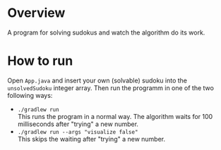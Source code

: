 # Overview

A program for solving sudokus and watch the algorithm do its work.

# How to run

Open `App.java` and insert your own (solvable) sudoku into the `unsolvedSudoku` integer array. Then run the programm in one of the two following ways:

- `./gradlew run`\
  This runs the program in a normal way. The algorithm waits for 100 milliseconds after "trying" a new number.
- `./gradlew run --args "visualize false"`\
  This skips the waiting after "trying" a new number.
